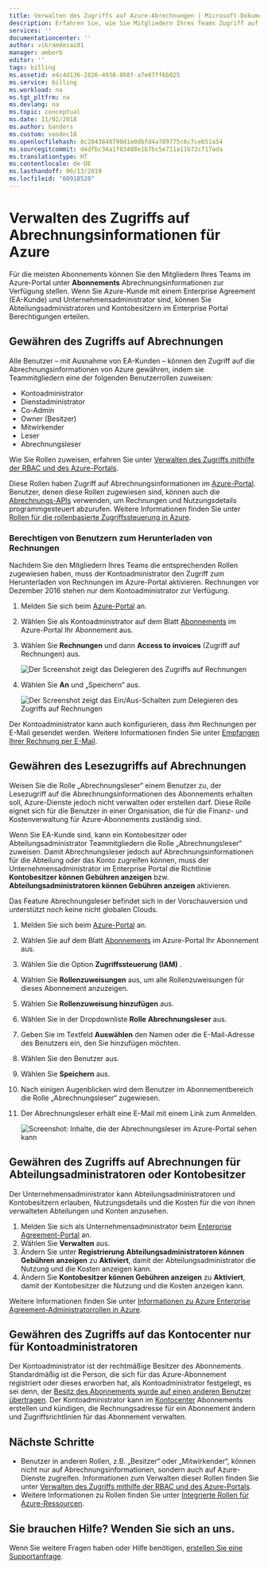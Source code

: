 ```yaml
---
title: Verwalten des Zugriffs auf Azure-Abrechnungen | Microsoft-Dokumentation
description: Erfahren Sie, wie Sie Mitgliedern Ihres Teams Zugriff auf Ihre Azure-Abrechnungsinformationen gewähren.
services: ''
documentationcenter: ''
author: vikramdesai01
manager: amberb
editor: ''
tags: billing
ms.assetid: e4c4d136-2826-4938-868f-a7e67ff6b025
ms.service: billing
ms.workload: na
ms.tgt_pltfrm: na
ms.devlang: na
ms.topic: conceptual
ms.date: 11/02/2018
ms.author: banders
ms.custom: seodec18
ms.openlocfilehash: 8c2843840790d1e0dbfd4a789775c6c7ceb51a54
ms.sourcegitcommit: d4dfbc34a1f03488e1b7bc5e711a11b72c717ada
ms.translationtype: HT
ms.contentlocale: de-DE
ms.lasthandoff: 06/13/2019
ms.locfileid: "60918520"
---
```

# <a name="manage-access-to-billing-information-for-azure"></a>Verwalten des Zugriffs auf Abrechnungsinformationen für Azure

Für die meisten Abonnements können Sie den Mitgliedern Ihres Teams im Azure-Portal unter **Abonnements** Abrechnungsinformationen zur Verfügung stellen. Wenn Sie Azure-Kunde mit einem Enterprise Agreement (EA-Kunde) und Unternehmensadministrator sind, können Sie Abteilungsadministratoren und Kontobesitzern im Enterprise Portal Berechtigungen erteilen.

## <a name="give-access-to-billing"></a>Gewähren des Zugriffs auf Abrechnungen

Alle Benutzer – mit Ausnahme von EA-Kunden – können den Zugriff auf die Abrechnungsinformationen von Azure gewähren, indem sie Teammitgliedern eine der folgenden Benutzerrollen zuweisen:

- Kontoadministrator
- Dienstadministrator
- Co-Admin
- Owner (Besitzer)
- Mitwirkender
- Leser
- Abrechnungsleser

Wie Sie Rollen zuweisen, erfahren Sie unter [Verwalten des Zugriffs mithilfe der RBAC und des Azure-Portals](../role-based-access-control/role-assignments-portal.md).

Diese Rollen haben Zugriff auf Abrechnungsinformationen im [Azure-Portal](https://portal.azure.com/). Benutzer, denen diese Rollen zugewiesen sind, können auch die [Abrechnungs-APIs](billing-usage-rate-card-overview.md) verwenden, um Rechnungen und Nutzungsdetails programmgesteuert abzurufen. Weitere Informationen finden Sie unter [Rollen für die rollenbasierte Zugriffssteuerung in Azure](../role-based-access-control/built-in-roles.md).

### <a name="opt-in"></a> Berechtigen von Benutzern zum Herunterladen von Rechnungen

Nachdem Sie den Mitgliedern Ihres Teams die entsprechenden Rollen zugewiesen haben, muss der Kontoadministrator den Zugriff zum Herunterladen von Rechnungen im Azure-Portal aktivieren. Rechnungen vor Dezember 2016 stehen nur dem Kontoadministrator zur Verfügung.

1. Melden Sie sich beim [Azure-Portal](https://portal.azure.com/) an.
1. Wählen Sie als Kontoadministrator auf dem Blatt [Abonnements](https://portal.azure.com/#blade/Microsoft_Azure_Billing/SubscriptionsBlade) im Azure-Portal Ihr Abonnement aus.

1. Wählen Sie **Rechnungen** und dann **Access to invoices** (Zugriff auf Rechnungen) aus.

    ![Der Screenshot zeigt das Delegieren des Zugriffs auf Rechnungen](./media/billing-manage-access/AA-optin.png)

1. Wählen Sie **An** und „Speichern“ aus.

    ![Der Screenshot zeigt das Ein/Aus-Schalten zum Delegieren des Zugriffs auf Rechnungen](./media/billing-manage-access/AA-optinAllow.png)

Der Kontoadministrator kann auch konfigurieren, dass ihm Rechnungen per E-Mail gesendet werden. Weitere Informationen finden Sie unter [Empfangen Ihrer Rechnung per E-Mail](billing-download-azure-invoice-daily-usage-date.md).

## <a name="give-read-only-access-to-billing"></a>Gewähren des Lesezugriffs auf Abrechnungen

Weisen Sie die Rolle „Abrechnungsleser“ einem Benutzer zu, der Lesezugriff auf die Abrechnungsinformationen des Abonnements erhalten soll, Azure-Dienste jedoch nicht verwalten oder erstellen darf. Diese Rolle eignet sich für die Benutzer in einer Organisation, die für die Finanz- und Kostenverwaltung für Azure-Abonnements zuständig sind.

Wenn Sie EA-Kunde sind, kann ein Kontobesitzer oder Abteilungsadministrator Teammitgliedern die Rolle „Abrechnungsleser“ zuweisen. Damit Abrechnungsleser jedoch auf Abrechnungsinformationen für die Abteilung oder das Konto zugreifen können, muss der Unternehmensadministrator im Enterprise Portal die Richtlinie **Kontobesitzer können Gebühren anzeigen** bzw. **Abteilungsadministratoren können Gebühren anzeigen** aktivieren.

Das Feature Abrechnungsleser befindet sich in der Vorschauversion und unterstützt noch keine nicht globalen Clouds.

1. Melden Sie sich beim [Azure-Portal](https://portal.azure.com/) an.
1. Wählen Sie auf dem Blatt [Abonnements](https://portal.azure.com/#blade/Microsoft_Azure_Billing/SubscriptionsBlade) im Azure-Portal Ihr Abonnement aus.

1. Wählen Sie die Option **Zugriffssteuerung (IAM)** .
1. Wählen Sie **Rollenzuweisungen** aus, um alle Rollenzuweisungen für dieses Abonnement anzuzeigen.
1. Wählen Sie **Rollenzuweisung hinzufügen** aus.
1. Wählen Sie in der Dropdownliste **Rolle** **Abrechnungsleser** aus.
1. Geben Sie im Textfeld **Auswählen** den Namen oder die E-Mail-Adresse des Benutzers ein, den Sie hinzufügen möchten.
1. Wählen Sie den Benutzer aus.
1. Wählen Sie **Speichern** aus.
1. Nach einigen Augenblicken wird dem Benutzer im Abonnementbereich die Rolle „Abrechnungsleser“ zugewiesen.
1. Der Abrechnungsleser erhält eine E-Mail mit einem Link zum Anmelden.

    ![Screenshot: Inhalte, die der Abrechnungsleser im Azure-Portal sehen kann](./media/billing-manage-access/billing-reader-view.png)

## <a name="allow-department-administrator-or-account-owner-billing-access"></a>Gewähren des Zugriffs auf Abrechnungen für Abteilungsadministratoren oder Kontobesitzer

Der Unternehmensadministrator kann Abteilungsadministratoren und Kontobesitzern erlauben, Nutzungsdetails und die Kosten für die von ihnen verwalteten Abteilungen und Konten anzusehen.

1. Melden Sie sich als Unternehmensadministrator beim [Enterprise Agreement-Portal](https://ea.azure.com/) an.
1. Wählen Sie **Verwalten** aus.
1. Ändern Sie unter **Registrierung** **Abteilungsadministratoren können Gebühren anzeigen** zu **Aktiviert**, damit der Abteilungsadministrator die Nutzung und die Kosten anzeigen kann.
1. Ändern Sie **Kontobesitzer können Gebühren anzeigen** zu **Aktiviert**, damit der Kontobesitzer die Nutzung und die Kosten anzeigen kann.


Weitere Informationen finden Sie unter [Informationen zu Azure Enterprise Agreement-Administratorrollen in Azure](billing-understand-ea-roles.md).

## <a name="only-account-admins-can-access-account-center"></a>Gewähren des Zugriffs auf das Kontocenter nur für Kontoadministratoren

Der Kontoadministrator ist der rechtmäßige Besitzer des Abonnements. Standardmäßig ist die Person, die sich für das Azure-Abonnement registriert oder dieses erworben hat, als Kontoadministrator festgelegt, es sei denn, der [Besitz des Abonnements wurde auf einen anderen Benutzer übertragen](billing-subscription-transfer.md). Der Kontoadministrator kann im [Kontocenter](https://account.azure.com/Subscriptions) Abonnements erstellen und kündigen, die Rechnungsadresse für ein Abonnement ändern und Zugriffsrichtlinien für das Abonnement verwalten.

## <a name="next-steps"></a>Nächste Schritte

- Benutzer in anderen Rollen, z.B. „Besitzer“ oder „Mitwirkender“, können nicht nur auf Abrechnungsinformationen, sondern auch auf Azure-Dienste zugreifen. Informationen zum Verwalten dieser Rollen finden Sie unter [Verwalten des Zugriffs mithilfe der RBAC und des Azure-Portals](../role-based-access-control/role-assignments-portal.md).
- Weitere Informationen zu Rollen finden Sie unter [Integrierte Rollen für Azure-Ressourcen](../role-based-access-control/built-in-roles.md).

## <a name="need-help-contact-us"></a>Sie brauchen Hilfe? Wenden Sie sich an uns.

Wenn Sie weitere Fragen haben oder Hilfe benötigen, [erstellen Sie eine Supportanfrage](https://go.microsoft.com/fwlink/?linkid=2083458).
